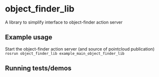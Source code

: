 # object_finder_lib

A library to simplify interface to object-finder action server

## Example usage
Start the object-finder action server (and source of pointcloud publication)
`rosrun object_finder_lib example_main_object_finder_lib`

## Running tests/demos
    
